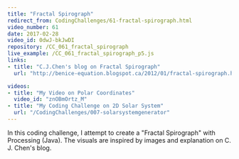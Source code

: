 ```yaml
---
title: "Fractal Spirograph"
redirect_from: CodingChallenges/61-fractal-spirograph.html
video_number: 61
date: 2017-02-28
video_id: 0dwJ-bkJwDI
repository: /CC_061_fractal_spirograph
live_example: /CC_061_fractal_spirograph_p5.js
links:
- title: "C.J.Chen's blog on Fractal Spirograph"
  url: "http://benice-equation.blogspot.ca/2012/01/fractal-spirograph.html"

videos:
- title: "My Video on Polar Coordinates"
  video_id: "znOBmOrtz_M"
- title: "My Coding Challenge on 2D Solar System"
  url: "/CodingChallenges/007-solarsystemgenerator"
---
```


In this coding challenge, I attempt to create a "Fractal Spirograph" with Processing (Java). The visuals are inspired by images and explanation on C. J. Chen's blog.
